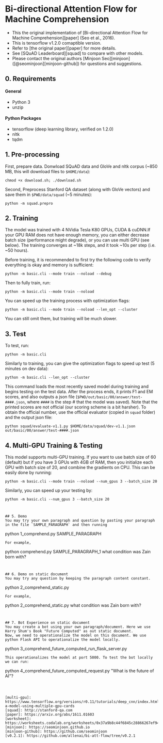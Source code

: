 # Bi-directional Attention Flow for Machine Comprehension
 
- This the original implementation of [Bi-directional Attention Flow for Machine Comprehension][paper] (Seo et al., 2016).
- This is tensorflow v1.2.0 comaptible version.
- Refer to [the original paper][paper] for more details.
- See [SQuAD Leaderboard][squad] to compare with other models.
- Please contact the original authors [Minjoon Seo][minjoon] ([@seominjoon][minjoon-github]) for questions and suggestions. 

## 0. Requirements
#### General
- Python 3
- unzip

#### Python Packages
- tensorflow (deep learning library, verified on 1.2.0)
- nltk
- tqdm


## 1. Pre-processing
First, prepare data. Donwload SQuAD data and GloVe and nltk corpus
(~850 MB, this will download files to `$HOME/data`):
```
chmod +x download.sh; ./download.sh
```

Second, Preprocess Stanford QA dataset (along with GloVe vectors) and save them in `$PWD/data/squad` (~5 minutes):
```
python -m squad.prepro
```

## 2. Training
The model was trained with 4 NVidia Tesla K80 GPUs, CUDA & cuDNN.If your GPU RAM does not have enough memory, you can either decrease batch size (performance might degrade), or you can use multi GPU (see below).
The training converges at ~18k steps, and it took ~10s per step (i.e. ~50 hours).

Before training, it is recommended to first try the following code to verify everything is okay and memory is sufficient:
```
python -m basic.cli --mode train --noload --debug
```

Then to fully train, run:
```
python -m basic.cli --mode train --noload
```

You can speed up the training process with optimization flags:
```
python -m basic.cli --mode train --noload --len_opt --cluster
```
You can still omit them, but training will be much slower.


## 3. Test
To test, run:
```
python -m basic.cli
```

Similarly to training, you can give the optimization flags to speed up test (5 minutes on dev data):
```
python -m basic.cli --len_opt --cluster
```

This command loads the most recently saved model during training and begins testing on the test data.
After the process ends, it prints F1 and EM scores, and also outputs a json file (`$PWD/out/basic/00/answer/test-####.json`,
where `####` is the step # that the model was saved).
Note that the printed scores are not official (our scoring scheme is a bit harsher).
To obtain the official number, use the official evaluator (copied in `squad` folder) and the output json file:

```
python squad/evaluate-v1.1.py $HOME/data/squad/dev-v1.1.json out/basic/00/answer/test-####.json
```


## 4. Multi-GPU Training & Testing
This model supports multi-GPU training.
If you want to use batch size of 60 (default) but if you have 3 GPUs with 4GB of RAM,
then you initialize each GPU with batch size of 20, and combine the gradients on CPU.
This can be easily done by running:
```
python -m basic.cli --mode train --noload --num_gpus 3 --batch_size 20
```

Similarly, you can speed up your testing by:
```
python -m basic.cli --num_gpus 3 --batch_size 20 



## 5. Demo
You may try your own paragraph and question by pasting your paragraph in the file `SAMPLE_PARAGRAPH` and then running
```
python 1_comprehend.py SAMPLE_PARAGRAPH <question>
```
For example, 
```
python comprehend.py SAMPLE_PARAGRAPH_1 what condition was Zain born with?
```


## 6. Demo on static document
You may try any question by keeping the paragraph content constant. 
```
python 2_comprehend_static.py <question>
```
For example, 
```
python 2_comprehend_static.py what condition was Zain born with?
```


## 7. Bot Experience on static document
You may create a bot using your own paragraph/document. Here we use Harry Shum's Book "Future Computed" as out static document. 
Now, we need to operationalize the model on this document. We use python Flask API to operationalize the model locally.
```
python 3_comprehend_future_computed_run_flask_server.py
```
This operationalizes the model at port 5000. To test the bot locally we can run:
```
python 4_comprehend_future_computed_request.py "What is the future of AI"?

```

 

[multi-gpu]: https://www.tensorflow.org/versions/r0.11/tutorials/deep_cnn/index.html#training-a-model-using-multiple-gpu-cards
[squad]: http://stanford-qa.com
[paper]: https://arxiv.org/abs/1611.01603
[worksheet]: https://worksheets.codalab.org/worksheets/0x37a9b8c44f6845c28866267ef941c89d/
[minjoon]: https://seominjoon.github.io
[minjoon-github]: https://github.com/seominjoon
[v0.2.1]: https://github.com/allenai/bi-att-flow/tree/v0.2.1
